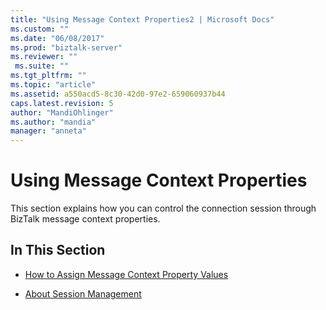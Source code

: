 ```yaml
---
title: "Using Message Context Properties2 | Microsoft Docs"
ms.custom: ""
ms.date: "06/08/2017"
ms.prod: "biztalk-server"
ms.reviewer: ""
 ms.suite: ""
ms.tgt_pltfrm: ""
ms.topic: "article"
ms.assetid: a550acd5-8c30-42d0-97e2-659060937b44
caps.latest.revision: 5
author: "MandiOhlinger"
ms.author: "mandia"
manager: "anneta"
---
```

# Using Message Context Properties
This section explains how you can control the connection session through BizTalk message context properties.  
  
## In This Section  
  
-   [How to Assign Message Context Property Values](../core/how-to-assign-message-context-property-values2.md)  
  
-   [About Session Management](../core/about-session-management1.md)